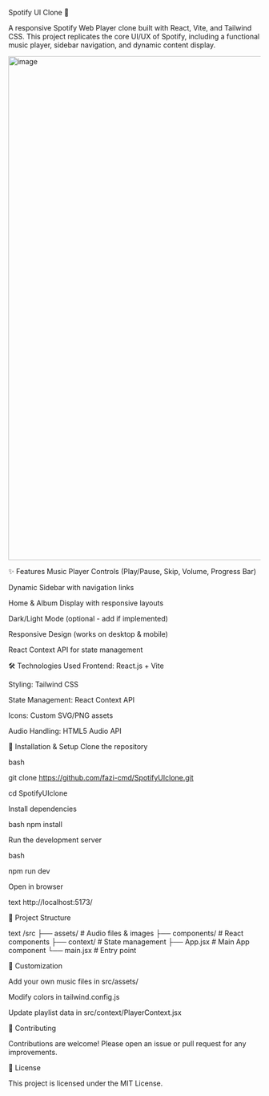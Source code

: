 Spotify UI Clone 🎵


A responsive Spotify Web Player clone built with React, Vite, and Tailwind CSS. This project replicates the core UI/UX of Spotify, including a functional music player, sidebar navigation, and dynamic content display.



<img width="1919" height="1004" alt="image" src="https://github.com/user-attachments/assets/3d4b773c-3cdd-4eec-a10c-e45f72888e03" />


✨ Features
Music Player Controls (Play/Pause, Skip, Volume, Progress Bar)


Dynamic Sidebar with navigation links


Home & Album Display with responsive layouts


Dark/Light Mode (optional - add if implemented)


Responsive Design (works on desktop & mobile)


React Context API for state management



🛠️ Technologies Used
Frontend: React.js + Vite

Styling: Tailwind CSS

State Management: React Context API

Icons: Custom SVG/PNG assets

Audio Handling: HTML5 Audio API



🚀 Installation & Setup
Clone the repository



bash

git clone https://github.com/fazi-cmd/SpotifyUIclone.git

cd SpotifyUIclone

Install dependencies



bash
npm install

Run the development server



bash

npm run dev

Open in browser

text
http://localhost:5173/


📂 Project Structure


text
/src
├── assets/          # Audio files & images
├── components/      # React components
├── context/         # State management
├── App.jsx          # Main App component
└── main.jsx         # Entry point


🔧 Customization

Add your own music files in src/assets/

Modify colors in tailwind.config.js

Update playlist data in src/context/PlayerContext.jsx


🤝 Contributing


Contributions are welcome! Please open an issue or pull request for any improvements.

📄 License

This project is licensed under the MIT License.
